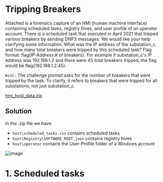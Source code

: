 # Tripping Breakers

Attached is a forensics capture of an HMI (human machine interface) containing scheduled tasks, registry hives, and user profile of an operator account. There is a scheduled task that executed in April 2021 that tripped various breakers by sending DNP3 messages. We would like your help clarifying some information. What was the IP address of the substation_c, and how many total breakers were tripped by this scheduled task? Flag format: flag{IP-Address:# of breakers}. For example if substation_c's IP address was 192.168.1.2 and there were 45 total breakers tripped, the flag would be flag{192.168.1.2:45}.

`Hint:` The challenge prompt asks for the number of breakers that were tripped by the task. To clarify, it refers to breakers that were tripped for all substations, not just substation_c.

[hmi_host_data.zip](https://github.com/Stirring16/CSAW-CTF-2021/files/7169473/hmi_host_data.zip)

## Solution

In the .zip file we have:

- `host\scheduled_tasks.csv` contains scheduled tasks
- `host\Registry\SOFTWARE_ROOT.json` contains registry hives
- `host\operator` contains the User-Profile folder of a Windows account

![image](https://user-images.githubusercontent.com/62060867/133422918-308da882-6121-42d9-b37a-f88b643f7d13.png)

# 1. Scheduled tasks
